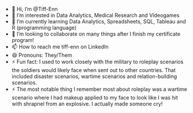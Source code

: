 - 👋 Hi, I’m @Tiff-Enn
- 👀 I’m interested in Data Analytics, Medical Research and Videogames
- 🌱 I’m currently learning Data Analytics, Spreadsheets, SQL, Tableau and R (programming language)
- 💞️ I’m looking to collaborate on many things after I finish my certificate program!
- 📫 How to reach me tiff-enn on LinkedIn
- 😄 Pronouns: They/Them
- ⚡ Fun fact: I used to work closely with the military to roleplay scenarios the soldiers would likely face when sent out to other countries. That included disaster scenarios, wartime scenarios and relation-building scenarios.
- ⚡ The most notable thing I remember most about roleplay was a wartime scenario where I had makeup applied to my face to look like I was hit with shrapnel from an explosive. I actually made someone cry!

<!---
Tiff-Enn/Tiff-Enn is a ✨ special ✨ repository because its `README.md` (this file) appears on your GitHub profile.
You can click the Preview link to take a look at your changes.
--->
